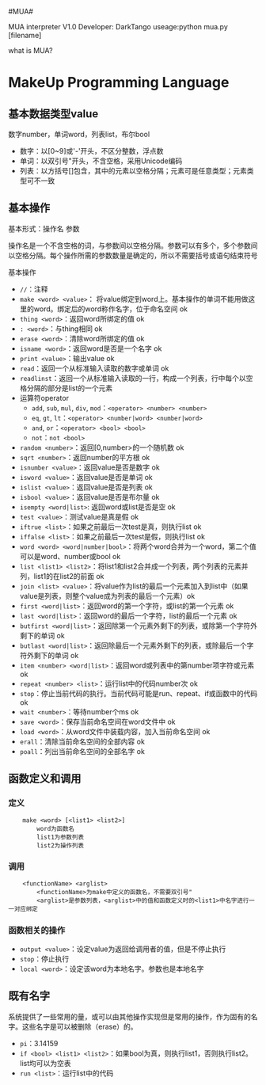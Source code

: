 #MUA#

MUA interpreter V1.0 Developer: DarkTango
useage:python mua.py [filename]

what is MUA?

# MakeUp Programming Language

## 基本数据类型value

数字number，单词word，列表list，布尔bool

* 数字：以[0~9]或'-'开头，不区分整数，浮点数
* 单词：以双引号"开头，不含空格，采用Unicode编码
* 列表：以方括号[]包含，其中的元素以空格分隔；元素可是任意类型；元素类型可不一致

## 基本操作

基本形式：操作名 参数

操作名是一个不含空格的词，与参数间以空格分隔。参数可以有多个，多个参数间以空格分隔。每个操作所需的参数数量是确定的，所以不需要括号或语句结束符号

基本操作

* `//`：注释
* `make <word> <value>`： 将value绑定到word上。基本操作的单词不能用做这里的word。绑定后的word称作名字，位于命名空间 ok
* `thing <word>`：返回word所绑定的值 ok
* `: <word>`：与thing相同 ok
* `erase <word>`：清除word所绑定的值 ok
* `isname <word>`：返回word是否是一个名字 ok
* `print <value>`：输出value ok
* `read`：返回一个从标准输入读取的数字或单词 ok
* `readlinst`：返回一个从标准输入读取的一行，构成一个列表，行中每个以空格分隔的部分是list的一个元素
* 运算符operator
	* `add`, `sub`, `mul`, `div`, `mod`：`<operator> <number> <number>`
	* `eq`, `gt`, `lt`：`<operator> <number|word> <number|word>`
	* `and`, `or`：`<operator> <bool> <bool>`
	* `not`：`not <bool>`
* `random <number>`：返回[0,number>的一个随机数 ok 
* `sqrt <number>`：返回number的平方根 ok
* `isnumber <value>`：返回value是否是数字 ok 
* `isword <value>`：返回value是否是单词 ok
* `islist <value>`：返回value是否是列表 ok
* `isbool <value>`：返回value是否是布尔量 ok
* `isempty <word|list>`: 返回word或list是否是空 ok
* `test <value>`：测试value是真是假 ok
* `iftrue <list>`：如果之前最后一次test是真，则执行list ok
* `iffalse <list>`：如果之前最后一次test是假，则执行list ok
* `word <word> <word|number|bool>`：将两个word合并为一个word，第二个值可以是word、number或bool ok
* `list <list1> <list2>`：将list1和list2合并成一个列表，两个列表的元素并列，list1的在list2的前面 ok
* `join <list> <value>`：将value作为list的最后一个元素加入到list中（如果value是列表，则整个value成为列表的最后一个元素）ok
* `first <word|list>`：返回word的第一个字符，或list的第一个元素 ok
* `last <word|list>`：返回word的最后一个字符，list的最后一个元素 ok
* `butfirst <word|list>`：返回除第一个元素外剩下的列表，或除第一个字符外剩下的单词 ok
* `butlast <word|list>`：返回除最后一个元素外剩下的列表，或除最后一个字符外剩下的单词 ok 
* `item <number> <word|list>`：返回word或列表中的第number项字符或元素 ok
* `repeat <number> <list>`：运行list中的代码number次 ok
* `stop`：停止当前代码的执行。当前代码可能是run、repeat、if或函数中的代码 ok
* `wait <number>`：等待number个ms ok
* `save <word>`：保存当前命名空间在word文件中 ok
* `load <word>`：从word文件中装载内容，加入当前命名空间 ok
* `erall`：清除当前命名空间的全部内容 ok 
* `poall`：列出当前命名空间的全部名字 ok

## 函数定义和调用

### 定义

		make <word> [<list1> <list2>]
			word为函数名
			list1为参数列表
			list2为操作列表

### 调用

		<functionName> <arglist>
			<functionName>为make中定义的函数名，不需要双引号"
			<arglist>是参数列表，<arglist>中的值和函数定义时的<list1>中名字进行一一对应绑定

### 函数相关的操作
			
* `output <value>`：设定value为返回给调用者的值，但是不停止执行
* `stop`：停止执行
* `local <word>`：设定该word为本地名字。参数也是本地名字

## 既有名字

系统提供了一些常用的量，或可以由其他操作实现但是常用的操作，作为固有的名字。这些名字是可以被删除（erase）的。

* `pi`：3.14159
* `if <bool> <list1> <list2>`：如果bool为真，则执行list1，否则执行list2。list均可以为空表
* `run <list>`：运行list中的代码


